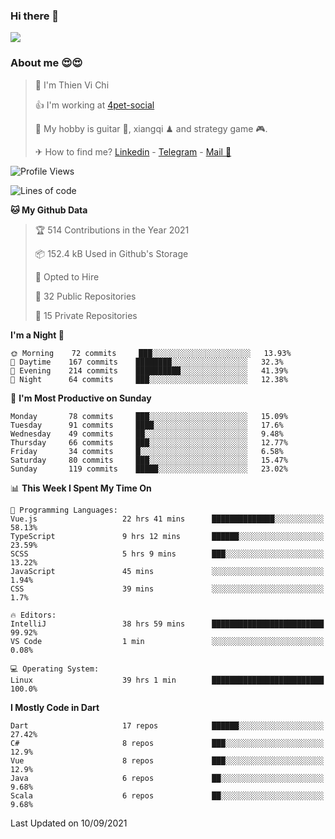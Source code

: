 ### Hi there 👋
![](https://media1.tenor.com/images/9aa4aee77151757a310fcdb4b8fd2a0a/tenor.gif?itemid=12671405)

### About me 😍😍

> 🙎 I'm Thien Vi Chi
> 
> 👍 I'm working at [4pet-social](https://github.com/4pet-social)
>
> 🥞 My hobby is guitar 🎸, xiangqi ♟ and strategy game 🎮.
> 
> ✈ How to find me? [Linkedin](https://www.linkedin.com/in/tvc12/) - [Telegram](https://t.me/yeutham212) - [Mail 📧](mailto:meomeocf98@gmail.com)
> 

<!--START_SECTION:waka-->
![Profile Views](http://img.shields.io/badge/Profile%20Views-5-blue)

![Lines of code](https://img.shields.io/badge/From%20Hello%20World%20I%27ve%20Written-745135%20lines%20of%20code-blue)

**🐱 My Github Data** 

> 🏆 514 Contributions in the Year 2021
 > 
> 📦 152.4 kB Used in Github's Storage 
 > 
> 💼 Opted to Hire
 > 
> 📜 32 Public Repositories 
 > 
> 🔑 15 Private Repositories  
 > 
**I'm a Night 🦉** 

```text
🌞 Morning    72 commits     ███░░░░░░░░░░░░░░░░░░░░░░   13.93% 
🌆 Daytime    167 commits    ████████░░░░░░░░░░░░░░░░░   32.3% 
🌃 Evening    214 commits    ██████████░░░░░░░░░░░░░░░   41.39% 
🌙 Night      64 commits     ███░░░░░░░░░░░░░░░░░░░░░░   12.38%

```
📅 **I'm Most Productive on Sunday** 

```text
Monday       78 commits     ███░░░░░░░░░░░░░░░░░░░░░░   15.09% 
Tuesday      91 commits     ████░░░░░░░░░░░░░░░░░░░░░   17.6% 
Wednesday    49 commits     ██░░░░░░░░░░░░░░░░░░░░░░░   9.48% 
Thursday     66 commits     ███░░░░░░░░░░░░░░░░░░░░░░   12.77% 
Friday       34 commits     █░░░░░░░░░░░░░░░░░░░░░░░░   6.58% 
Saturday     80 commits     ███░░░░░░░░░░░░░░░░░░░░░░   15.47% 
Sunday       119 commits    █████░░░░░░░░░░░░░░░░░░░░   23.02%

```


📊 **This Week I Spent My Time On** 

```text
💬 Programming Languages: 
Vue.js                   22 hrs 41 mins      ██████████████░░░░░░░░░░░   58.13% 
TypeScript               9 hrs 12 mins       ██████░░░░░░░░░░░░░░░░░░░   23.59% 
SCSS                     5 hrs 9 mins        ███░░░░░░░░░░░░░░░░░░░░░░   13.22% 
JavaScript               45 mins             ░░░░░░░░░░░░░░░░░░░░░░░░░   1.94% 
CSS                      39 mins             ░░░░░░░░░░░░░░░░░░░░░░░░░   1.7%

🔥 Editors: 
IntelliJ                 38 hrs 59 mins      █████████████████████████   99.92% 
VS Code                  1 min               ░░░░░░░░░░░░░░░░░░░░░░░░░   0.08%

💻 Operating System: 
Linux                    39 hrs 1 min        █████████████████████████   100.0%

```

**I Mostly Code in Dart** 

```text
Dart                     17 repos            ██████░░░░░░░░░░░░░░░░░░░   27.42% 
C#                       8 repos             ███░░░░░░░░░░░░░░░░░░░░░░   12.9% 
Vue                      8 repos             ███░░░░░░░░░░░░░░░░░░░░░░   12.9% 
Java                     6 repos             ██░░░░░░░░░░░░░░░░░░░░░░░   9.68% 
Scala                    6 repos             ██░░░░░░░░░░░░░░░░░░░░░░░   9.68%

```



 Last Updated on 10/09/2021
<!--END_SECTION:waka-->